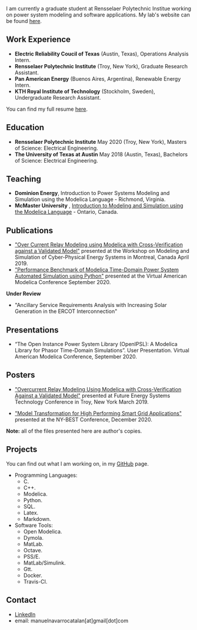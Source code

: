 I am currently a graduate student at Rensselaer Polytechnic Institue working on power system modeling and software applications. My lab's website can be found [here](https://alsetlab.github.io/).

## Work Experience
- **Electric Reliability Coucil of Texas** (Austin, Texas), Operations Analysis Intern.
- **Rensselaer Polytechnic Institute** (Troy, New York), Graduate Research Assistant.
- **Pan American Energy** (Buenos Aires, Argentina), Renewable Energy Intern.
- **KTH Royal Institute of Technology** (Stockholm, Sweden), Undergraduate Research Assistant.

You can find my full resume [here](Files/MENCResume.pdf).

## Education

- **Rensselaer Polytechnic Institute** May 2020 (Troy, New York), Masters of Science: Electrical Engineering.
- **The University of Texas at Austin** May 2018 (Austin, Texas), Bachelors of Science: Electrical Engineering.

## Teaching
 - **Dominion Energy**,  Introduction to Power Systems Modeling and Simulation using the Modelica Language - Richmond, Virginia.
 - **McMaster University** , [Introduction to Modeling and Simulation using the Modelica Language](https://energy.mcmaster.ca/alsetlab-modelica-workshop-hosted-by-mies/) - Ontario, Canada.


## Publications

- ["Over Current Relay Modeling using Modelica with Cross-Verification against a Validated Model"](Files/Publication1.pdf) presented at the Workshop on Modeling and Simulation of Cyber-Physical Energy Systems in Montreal, Canada April 2019.
- ["Performance Benchmark of Modelica Time-Domain Power System Automated Simulation using Python"](Files/Publication2.pdf) presented at the Virtual American Modelica Conference September 2020.

**Under Review**

- "Ancillary Service Requirements Analysis with Increasing Solar Generation in the ERCOT Interconnection"

## Presentations

- “The Open Instance Power System Library (OpenIPSL): A Modelica Library for Phasor Time-Domain Simulations”. User Presentation. Virtual American Modelica Conference, September 2020.

## Posters

- ["Overcurrent Relay Modeling Using Modelica with Cross-Verification Against a Validated Model"](Files/OverCurrentRelay.pdf) presented at Future Energy Systems Technology Conference in Troy, New York March 2019.

- ["Model Transformation for High Performing Smart Grid Applications"](https://www.youtube.com/watch?v=HX4KDLhzN0Y) presented at the NY-BEST Conference, December 2020. 

**Note:** all of the files presented here are author's copies.


## Projects 
You can find out what I am working on, in my [GitHub](https://github.com/ManuelNvro) page.
- Programming Languages:
  - C.
  - C++.
  - Modelica.
  - Python.
  - SQL.
  - Latex.
  - Markdown.
- Software Tools:
  - Open Modelica.
  - Dymola.
  - MatLab.
  - Octave.
  - PSS/E.
  - MatLab/Simulink.
  - Gtt.
  - Docker.
  - Travis-CI.

## Contact
- [LinkedIn](https://www.linkedin.com/in/manuel-navarro-catalan/)
- email: manuelnavarrocatalan[at]gmail[dot]com

